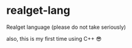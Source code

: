 # realget-lang
Realget language (please do not take seriously)

also, this is my first time using C++ 😎
